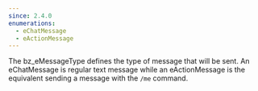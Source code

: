 ```yaml
---
since: 2.4.0
enumerations:
  - eChatMessage
  - eActionMessage
---
```


The bz_eMessageType defines the type of message that will be sent. An eChatMessage is regular text message while an eActionMessage is the equivalent sending a message with the `/me` command.
